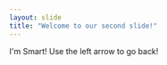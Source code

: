 ```yaml
---
layout: slide
title: "Welcome to our second slide!"
---
```

I'm Smart!
Use the left arrow to go back!